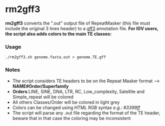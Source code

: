 # rm2gff3

**rm2gff3** converts the ".out" output file of RepeatMasker (this file must include the original 3 lines header) to a [gff3](http://www.sequenceontology.org/gff3.shtml) annotation file. **For IGV users, the script also adds colors to the main TE classes:**

### Usage

```./rm2gff3.sh genome.fasta.out > genome.TE.gff```

### Notes
- The script considers TE headers to be on the Repeat Masker format --> **NAME#Order/Superfamily**
- **Orders**:LINE, SINE, DNA, LTR, RC, Low_complexity, Satellite and Simple_repeat will be colored
- All others Classes/Order will be colored in light grey
- Colors can be changed using HTML RGB syntax *e.g.: #3399ff*
- The script will parse any .out file regarding the format of the TE header, beware that in that case the coloring may be inconsistent
